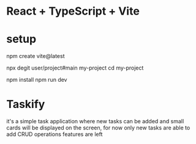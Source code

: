 # React + TypeScript + Vite

# setup

npm create vite@latest

npx degit user/project#main my-project
cd my-project

npm install
npm run dev

# Taskify 

it's a simple task application where new tasks can be added and small cards will be displayed on the screen, for now only new tasks are able to add CRUD operations features are left


